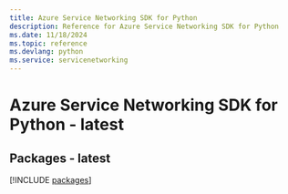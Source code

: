 ```yaml
---
title: Azure Service Networking SDK for Python
description: Reference for Azure Service Networking SDK for Python
ms.date: 11/18/2024
ms.topic: reference
ms.devlang: python
ms.service: servicenetworking
---
```

# Azure Service Networking SDK for Python - latest
## Packages - latest
[!INCLUDE [packages](service-networking-index.md)]